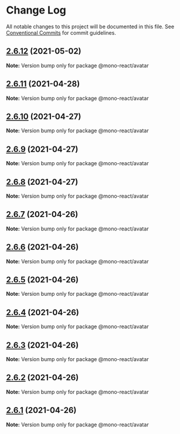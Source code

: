 # Change Log

All notable changes to this project will be documented in this file.
See [Conventional Commits](https://conventionalcommits.org) for commit guidelines.

## [2.6.12](https://github.com/aatifbandey/mono-react/compare/@mono-react/avatar@2.6.11...@mono-react/avatar@2.6.12) (2021-05-02)

**Note:** Version bump only for package @mono-react/avatar





## [2.6.11](https://github.com/aatifbandey/mono-react/compare/@mono-react/avatar@2.6.10...@mono-react/avatar@2.6.11) (2021-04-28)

**Note:** Version bump only for package @mono-react/avatar





## [2.6.10](https://github.com/aatifbandey/mono-react/compare/@mono-react/avatar@2.6.9...@mono-react/avatar@2.6.10) (2021-04-27)

**Note:** Version bump only for package @mono-react/avatar





## [2.6.9](https://github.com/aatifbandey/mono-react/compare/@mono-react/avatar@2.6.8...@mono-react/avatar@2.6.9) (2021-04-27)

**Note:** Version bump only for package @mono-react/avatar





## [2.6.8](https://github.com/aatifbandey/mono-react/compare/@mono-react/avatar@2.6.7...@mono-react/avatar@2.6.8) (2021-04-27)

**Note:** Version bump only for package @mono-react/avatar





## [2.6.7](https://github.com/aatifbandey/mono-react/compare/@mono-react/avatar@2.6.6...@mono-react/avatar@2.6.7) (2021-04-26)

**Note:** Version bump only for package @mono-react/avatar





## [2.6.6](https://github.com/aatifbandey/mono-react/compare/@mono-react/avatar@2.6.5...@mono-react/avatar@2.6.6) (2021-04-26)

**Note:** Version bump only for package @mono-react/avatar





## [2.6.5](https://github.com/aatifbandey/mono-react/compare/@mono-react/avatar@2.6.4...@mono-react/avatar@2.6.5) (2021-04-26)

**Note:** Version bump only for package @mono-react/avatar





## [2.6.4](https://github.com/aatifbandey/mono-react/compare/@mono-react/avatar@2.6.3...@mono-react/avatar@2.6.4) (2021-04-26)

**Note:** Version bump only for package @mono-react/avatar





## [2.6.3](https://github.com/aatifbandey/mono-react/compare/@mono-react/avatar@2.6.2...@mono-react/avatar@2.6.3) (2021-04-26)

**Note:** Version bump only for package @mono-react/avatar





## [2.6.2](https://github.com/aatifbandey/mono-react/compare/@mono-react/avatar@2.6.1...@mono-react/avatar@2.6.2) (2021-04-26)

**Note:** Version bump only for package @mono-react/avatar





## [2.6.1](https://github.com/aatifbandey/mono-react/compare/@mono-react/avatar@2.6.0...@mono-react/avatar@2.6.1) (2021-04-26)

**Note:** Version bump only for package @mono-react/avatar
